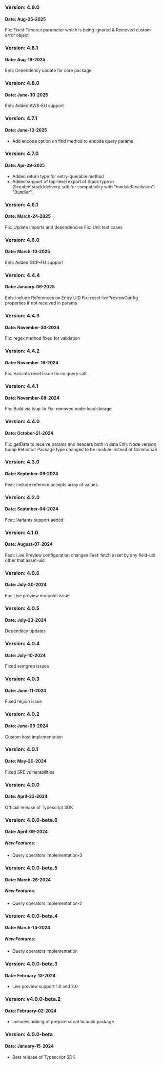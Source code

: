 ### Version: 4.9.0
#### Date: Aug-25-2025
Fix: Fixed Timeout parameter which is being ignored & Removed custom error object

### Version: 4.8.1
#### Date: Aug-18-2025
Enh: Dependency update for core package

### Version: 4.8.0
#### Date: June-30-2025
Enh: Added AWS-EU support

### Version: 4.7.1
#### Date: June-13-2025
- Add encode option on find method to encode query params

### Version: 4.7.0
#### Date: Apr-29-2025
- Added return type for entry-querable method
- Added support of top-level export of Stack type in @contentstack/delivery-sdk for compatibility with "moduleResolution": "Bundler".

### Version: 4.6.1
#### Date: March-24-2025
Fix: Update imports and dependencies
Fix: Unit test cases

### Version: 4.6.0
#### Date: March-10-2025
Enh: Added GCP-EU support

### Version: 4.4.4
#### Date: January-06-2025
Enh: Include References on Entry UID
Fix: reset livePreviewConfig properties if not received in params

### Version: 4.4.3
#### Date: November-30-2024
Fix: regex method fixed for validation

### Version: 4.4.2
#### Date: November-16-2024
Fix: Variants reset issue fix on query call

### Version: 4.4.1
#### Date: November-08-2024
Fix: Build via tsup lib
Fix: removed node-localstorage

### Version: 4.4.0
#### Date: October-21-2024
Fix: getData to receive params and headers both in data
Enh: Node version bump
Refactor: Package type changed to be module instead of CommonJS

### Version: 4.3.0
#### Date: Septmber-09-2024
Feat: Include refernce accepts array of values

### Version: 4.2.0
#### Date: Septmber-04-2024
Feat: Variants support added

### Version: 4.1.0
#### Date: August-07-2024
Feat: Live Preview configuration changes
Feat: fetch asset by any field-uid other that asset-uid

### Version: 4.0.6
#### Date: July-30-2024
Fix: Live preview endpoint issue

### Version: 4.0.5
#### Date: July-23-2024
Dependecy updates

### Version: 4.0.4
#### Date: July-10-2024
Fixed semgrep issues

### Version: 4.0.3
#### Date: June-11-2024
Fixed region issue

### Version: 4.0.2
#### Date: June-03-2024
Custom host implementation

### Version: 4.0.1
#### Date: May-20-2024
Fixed SRE vulnerabilities

### Version: 4.0.0
#### Date: April-23-2024
Official release of Typescript SDK

### Version: 4.0.0-beta.6
#### Date: April-09-2024
##### New Features:
- Query operators implementation-3

### Version: 4.0.0-beta.5
#### Date: March-26-2024
##### New Features:
- Query operators implementation-2

### Version: 4.0.0-beta.4
#### Date: March-14-2024
##### New Features:
- Query operators implementation

### Version: 4.0.0-beta.3
#### Date: February-13-2024
 - Live preview support 1.0 and 2.0

### Version: v4.0.0-beta.2
#### Date: February-02-2024
 - Includes adding of prepare script to build package

### Version: 4.0.0-beta
#### Date: January-15-2024
 - Beta release of Typescript SDK